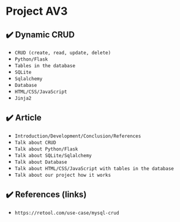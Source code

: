# Project AV3

## ✔️ Dynamic CRUD

- ``CRUD (create, read, update, delete)``
- ``Python/Flask``
- ``Tables in the database``
- ``SQLite``
- ``Sqlalchemy``
- ``Database``
- ``HTML/CSS/JavaScript``
- ``Jinja2``

## ✔️ Article

- ``Introduction/Development/Conclusion/References``
- ``Talk about CRUD``
- ``Talk about Python/Flask``
- ``Talk about SQLite/Sqlalchemy``
- ``Talk about Database``
- ``Talk about HTML/CSS/JavaScript with tables in the database``
- ``Talk about our project how it works``


## ✔️ References (links)

- ``https://retool.com/use-case/mysql-crud``

